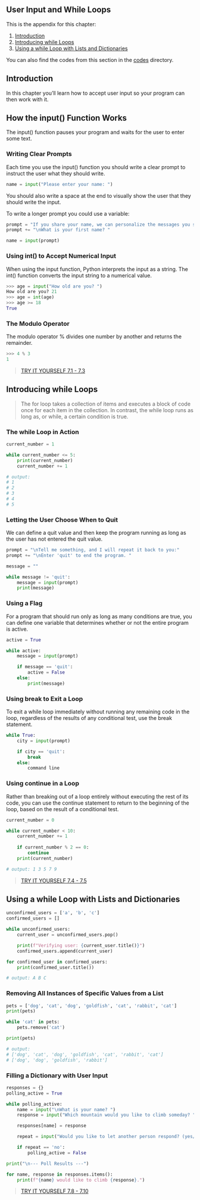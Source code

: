 ## User Input and While Loops

This is the appendix for this chapter:

1. [Introduction](#introduction)
2. [Introducing while Loops](#introducing-while-loops)
3. [Using a while Loop with Lists and Dictionaries](#using-a-while-loop-with-lists-and-dictionaries)

You can also find the codes from this section in the [codes](./codes) directory.  


## Introduction  

In this chapter you’ll learn how to accept user input so your program can then work with it.  


## How the input() Function Works  

The input() function pauses your program and waits for the user to enter some text.  


### Writing Clear Prompts  

Each time you use the input() function you should write a clear prompt to instruct the user what they should write.  

```python
name = input("Please enter your name: ")
```  

You should also write a space at the end to visually show the user that they should write the input.  

To write a longer prompt you could use a variable:  

```python
prompt = "If you share your name, we can personalize the messages you see."  
prompt += "\nWhat is your first name? " 

name = input(prompt) 
```  

### Using int() to Accept Numerical Input  

When using the input function, Python interprets the input as a string. The int() function converts the input string to a numerical value.  

```python
>>> age = input("How old are you? ")
How old are you? 21  
>>> age = int(age)
>>> age >= 18
True
```  

### The Modulo Operator  

The modulo operator % divides one number by another and returns the remainder.  

```python
>>> 4 % 3
1
```  

> [TRY IT YOURSELF 7.1 - 7.3](./codes/)  

## Introducing while Loops  

> The for loop takes a collection of items and executes a block of code once for each item in the collection. In contrast, the while loop runs as long as, or while, a certain condition is true.  

### The while Loop in Action  

```python
current_number = 1

while current_number <= 5:
    print(current_number)
    current_number += 1

# output: 
# 1 
# 2 
# 3 
# 4 
# 5
```  

### Letting the User Choose When to Quit  

We can define a quit value and then keep the program running as long as the user has not entered the quit value.  

```python
prompt = "\nTell me something, and I will repeat it back to you:"
prompt += "\nEnter 'quit' to end the program. "

message = ""

while message != 'quit':
    message = input(prompt)
    print(message)
```  

### Using a Flag  

For a program that should run only as long as many conditions are true, you can define one variable that determines whether or not the entire program is active.  

```python
active = True

while active:
    message = input(prompt)

    if message == 'quit':
        active = False
    else:
        print(message)
```  

### Using break to Exit a Loop  

To exit a while loop immediately without running any remaining code in the loop, regardless of the results of any conditional test, use the break statement.  

```python
while True:
    city = input(prompt)

    if city == 'quit':
        break
    else:
        command line
```  

### Using continue in a Loop  

Rather than breaking out of a loop entirely without executing the rest of its code, you can use the continue statement to return to the beginning of the loop, based on the result of a conditional test.  

```python
current_number = 0

while current_number < 10:
    current_number += 1
    
    if current_number % 2 == 0:
        continue
    print(current_number)

# output: 1 3 5 7 9
```  

> [TRY IT YOURSELF 7.4 - 7.5](./codes/)  

## Using a while Loop with Lists and Dictionaries  

```python
unconfirmed_users = ['a', 'b', 'c']
confirmed_users = []

while unconfirmed_users:
    current_user = unconfirmed_users.pop()

    print(f"Verifying user: {current_user.title()}")
    confirmed_users.append(current_user)

for confirmed_user in confirmed_users:
    print(confirmed_user.title())

# output: A B C
```  

### Removing All Instances of Specific Values from a List  

```python
pets = ['dog', 'cat', 'dog', 'goldfish', 'cat', 'rabbit', 'cat']
print(pets)

while 'cat' in pets:
    pets.remove('cat')

print(pets)

# output: 
# ['dog', 'cat', 'dog', 'goldfish', 'cat', 'rabbit', 'cat']
# ['dog', 'dog', 'goldfish', 'rabbit']
```  

### Filling a Dictionary with User Input  

```python
responses = {}
polling_active = True

while polling_active:
    name = input("\nWhat is your name? ")
    response = input("Which mountain would you like to climb someday? ")

    responses[name] = response

    repeat = input("Would you like to let another person respond? (yes/ no) ")

    if repeat == 'no':
        polling_active = False

print("\n--- Poll Results ---")

for name, response in responses.items():
    print(f"{name} would like to climb {response}.")
```  

> [TRY IT YOURSELF 7.8 - 7.10](./codes/)  